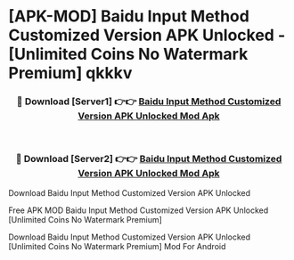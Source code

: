 # [APK-MOD] Baidu Input Method Customized Version APK Unlocked - [Unlimited Coins No Watermark Premium] qkkkv



<div align="center">
<h3>🔴 Download [Server1] 👉👉 <a href="https://momento.my/?title=Baidu_Input_Method_Customized_Version_APK_Unlocked">Baidu Input Method Customized Version APK Unlocked Mod Apk</a></h3><br>

<h3>🔴 Download [Server2] 👉👉 <a href="https://momento.my/?title=Baidu_Input_Method_Customized_Version_APK_Unlocked">Baidu Input Method Customized Version APK Unlocked Mod Apk</a></h3>
</div>



Download Baidu Input Method Customized Version APK Unlocked 

Free APK MOD Baidu Input Method Customized Version APK Unlocked [Unlimited Coins No Watermark Premium]

Download Baidu Input Method Customized Version APK Unlocked [Unlimited Coins No Watermark Premium] Mod For Android
